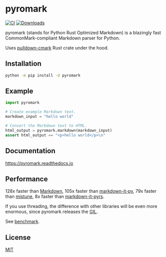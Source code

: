 # pyromark

[![CI](https://github.com/monosans/pyromark/actions/workflows/ci.yml/badge.svg)](https://github.com/monosans/pyromark/actions/workflows/ci.yml)
[![Downloads](https://static.pepy.tech/badge/pyromark)](https://pepy.tech/project/pyromark)

pyromark (stands for Python Rust Optimized Markdown) is a blazingly fast CommonMark-compliant Markdown parser for Python.

Uses [pulldown-cmark](https://github.com/raphlinus/pulldown-cmark) Rust crate under the hood.

## Installation

```bash
python -m pip install -U pyromark
```

## Example

```python
import pyromark

# Create example Markdown text.
markdown_input = "hello world"

# Convert the Markdown text to HTML.
html_output = pyromark.markdown(markdown_input)
assert html_output == "<p>hello world</p>\n"
```

## Documentation

<https://pyromark.readthedocs.io>

## Performance

128x faster than [Markdown](https://pypi.org/project/Markdown/),
105x faster than [markdown-it-py](https://pypi.org/project/markdown-it-py/),
79x faster than [mistune](https://pypi.org/project/mistune/),
8x faster than [markdown-it-pyrs](https://pypi.org/project/markdown-it-pyrs/).

If you use threading, the difference with other libraries will be even more enormous, since pyromark releases the [GIL](https://docs.python.org/3/glossary.html#term-global-interpreter-lock).

See [benchmark](https://pyromark.readthedocs.io/en/latest/performance/).

## License

[MIT](https://github.com/monosans/pyromark/blob/main/LICENSE)
